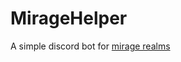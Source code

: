 # MirageHelper

A simple discord bot for <a href="https://www.miragerealms.co.uk/">mirage realms</a>
